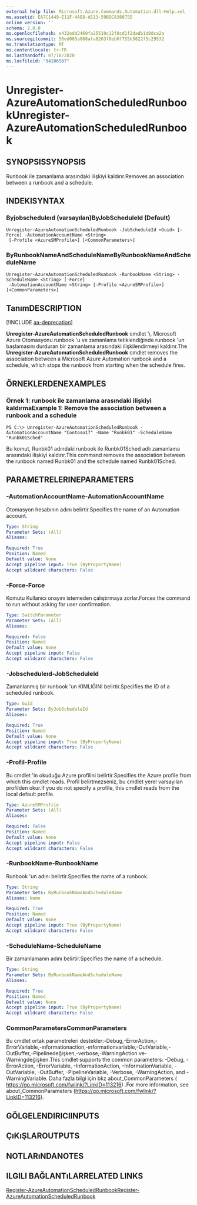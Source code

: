 ```yaml
---
external help file: Microsoft.Azure.Commands.Automation.dll-Help.xml
ms.assetid: EA7C1449-E11F-4AE8-A513-59BDCA38875D
online version: ''
schema: 2.0.0
ms.openlocfilehash: e432edd2469fa25519c12f0cd1f2dadb1d0dca2a
ms.sourcegitcommit: 56ed085a868afa8263f8eb0f755b5822f5c29532
ms.translationtype: MT
ms.contentlocale: tr-TR
ms.lasthandoff: 07/18/2020
ms.locfileid: "94106587"
---
```

# <span data-ttu-id="3b7de-101">Unregister-AzureAutomationScheduledRunbook</span><span class="sxs-lookup"><span data-stu-id="3b7de-101">Unregister-AzureAutomationScheduledRunbook</span></span>

## <span data-ttu-id="3b7de-102">SYNOPSIS</span><span class="sxs-lookup"><span data-stu-id="3b7de-102">SYNOPSIS</span></span>

<span data-ttu-id="3b7de-103">Runbook ile zamanlama arasındaki ilişkiyi kaldırır.</span><span class="sxs-lookup"><span data-stu-id="3b7de-103">Removes an association between a runbook and a schedule.</span></span>

## <span data-ttu-id="3b7de-104">INDEKI</span><span class="sxs-lookup"><span data-stu-id="3b7de-104">SYNTAX</span></span>

### <span data-ttu-id="3b7de-105">Byjobscheduleıd (varsayılan)</span><span class="sxs-lookup"><span data-stu-id="3b7de-105">ByJobScheduleId (Default)</span></span>
```
Unregister-AzureAutomationScheduledRunbook -JobScheduleId <Guid> [-Force] -AutomationAccountName <String>
 [-Profile <AzureSMProfile>] [<CommonParameters>]
```

### <span data-ttu-id="3b7de-106">ByRunbookNameAndScheduleName</span><span class="sxs-lookup"><span data-stu-id="3b7de-106">ByRunbookNameAndScheduleName</span></span>
```
Unregister-AzureAutomationScheduledRunbook -RunbookName <String> -ScheduleName <String> [-Force]
 -AutomationAccountName <String> [-Profile <AzureSMProfile>] [<CommonParameters>]
```

## <span data-ttu-id="3b7de-107">Tanım</span><span class="sxs-lookup"><span data-stu-id="3b7de-107">DESCRIPTION</span></span>

[!INCLUDE [aa-deprecation](../include/aa-deprecation.md)]

<span data-ttu-id="3b7de-108">**Unregister-AzureAutomationScheduledRunbook** cmdlet 'ı, Microsoft Azure Otomasyonu runbook 'u ve zamanlama tetiklendiğinde runbook 'un başlamasını durduran bir zamanlama arasındaki ilişkilendirmeyi kaldırır.</span><span class="sxs-lookup"><span data-stu-id="3b7de-108">The **Unregister-AzureAutomationScheduledRunbook** cmdlet removes the association between a Microsoft Azure Automation runbook and a schedule, which stops the runbook from starting when the schedule fires.</span></span>

## <span data-ttu-id="3b7de-109">ÖRNEKLERDEN</span><span class="sxs-lookup"><span data-stu-id="3b7de-109">EXAMPLES</span></span>

### <span data-ttu-id="3b7de-110">Örnek 1: runbook ile zamanlama arasındaki ilişkiyi kaldırma</span><span class="sxs-lookup"><span data-stu-id="3b7de-110">Example 1: Remove the association between a runbook and a schedule</span></span>
```
PS C:\> Unregister-AzureAutomationScheduledRunbook -AutomationAccountName "Contoso17" -Name "Runbk01" -ScheduleName "Runbk01Sched"
```

<span data-ttu-id="3b7de-111">Bu komut, Runbk01 adındaki runbook ile Runbk01Sched adlı zamanlama arasındaki ilişkiyi kaldırır.</span><span class="sxs-lookup"><span data-stu-id="3b7de-111">This command removes the association between the runbook named Runbk01 and the schedule named Runbk01Sched.</span></span>

## <span data-ttu-id="3b7de-112">PARAMETRELERINE</span><span class="sxs-lookup"><span data-stu-id="3b7de-112">PARAMETERS</span></span>

### <span data-ttu-id="3b7de-113">-AutomationAccountName</span><span class="sxs-lookup"><span data-stu-id="3b7de-113">-AutomationAccountName</span></span>
<span data-ttu-id="3b7de-114">Otomasyon hesabının adını belirtir.</span><span class="sxs-lookup"><span data-stu-id="3b7de-114">Specifies the name of an Automation account.</span></span>

```yaml
Type: String
Parameter Sets: (All)
Aliases: 

Required: True
Position: Named
Default value: None
Accept pipeline input: True (ByPropertyName)
Accept wildcard characters: False
```

### <span data-ttu-id="3b7de-115">-Force</span><span class="sxs-lookup"><span data-stu-id="3b7de-115">-Force</span></span>
<span data-ttu-id="3b7de-116">Komutu Kullanıcı onayını istemeden çalıştırmaya zorlar.</span><span class="sxs-lookup"><span data-stu-id="3b7de-116">Forces the command to run without asking for user confirmation.</span></span>

```yaml
Type: SwitchParameter
Parameter Sets: (All)
Aliases: 

Required: False
Position: Named
Default value: None
Accept pipeline input: False
Accept wildcard characters: False
```

### <span data-ttu-id="3b7de-117">-Jobscheduleıd</span><span class="sxs-lookup"><span data-stu-id="3b7de-117">-JobScheduleId</span></span>
<span data-ttu-id="3b7de-118">Zamanlanmış bir runbook 'un KIMLIĞINI belirtir.</span><span class="sxs-lookup"><span data-stu-id="3b7de-118">Specifies the ID of a scheduled runbook.</span></span>

```yaml
Type: Guid
Parameter Sets: ByJobScheduleId
Aliases: 

Required: True
Position: Named
Default value: None
Accept pipeline input: True (ByPropertyName)
Accept wildcard characters: False
```

### <span data-ttu-id="3b7de-119">-Profil</span><span class="sxs-lookup"><span data-stu-id="3b7de-119">-Profile</span></span>
<span data-ttu-id="3b7de-120">Bu cmdlet 'in okuduğu Azure profilini belirtir.</span><span class="sxs-lookup"><span data-stu-id="3b7de-120">Specifies the Azure profile from which this cmdlet reads.</span></span>
<span data-ttu-id="3b7de-121">Profil belirtmezseniz, bu cmdlet yerel varsayılan profilden okur.</span><span class="sxs-lookup"><span data-stu-id="3b7de-121">If you do not specify a profile, this cmdlet reads from the local default profile.</span></span>

```yaml
Type: AzureSMProfile
Parameter Sets: (All)
Aliases: 

Required: False
Position: Named
Default value: None
Accept pipeline input: False
Accept wildcard characters: False
```

### <span data-ttu-id="3b7de-122">-RunbookName</span><span class="sxs-lookup"><span data-stu-id="3b7de-122">-RunbookName</span></span>
<span data-ttu-id="3b7de-123">Runbook 'un adını belirtir.</span><span class="sxs-lookup"><span data-stu-id="3b7de-123">Specifies the name of a runbook.</span></span>

```yaml
Type: String
Parameter Sets: ByRunbookNameAndScheduleName
Aliases: Name

Required: True
Position: Named
Default value: None
Accept pipeline input: True (ByPropertyName)
Accept wildcard characters: False
```

### <span data-ttu-id="3b7de-124">-ScheduleName</span><span class="sxs-lookup"><span data-stu-id="3b7de-124">-ScheduleName</span></span>
<span data-ttu-id="3b7de-125">Bir zamanlamanın adını belirtir.</span><span class="sxs-lookup"><span data-stu-id="3b7de-125">Specifies the name of a schedule.</span></span>

```yaml
Type: String
Parameter Sets: ByRunbookNameAndScheduleName
Aliases: 

Required: True
Position: Named
Default value: None
Accept pipeline input: True (ByPropertyName)
Accept wildcard characters: False
```

### <span data-ttu-id="3b7de-126">CommonParameters</span><span class="sxs-lookup"><span data-stu-id="3b7de-126">CommonParameters</span></span>
<span data-ttu-id="3b7de-127">Bu cmdlet ortak parametreleri destekler:-Debug,-ErrorAction,-ErrorVariable,-ınformationaction,-ınformationvariable,-OutVariable,-OutBuffer,-Pipelinedeğişken,-verbose,-WarningAction ve-Warningdeğişken.</span><span class="sxs-lookup"><span data-stu-id="3b7de-127">This cmdlet supports the common parameters: -Debug, -ErrorAction, -ErrorVariable, -InformationAction, -InformationVariable, -OutVariable, -OutBuffer, -PipelineVariable, -Verbose, -WarningAction, and -WarningVariable.</span></span> <span data-ttu-id="3b7de-128">Daha fazla bilgi için bkz about_CommonParameters ( https://go.microsoft.com/fwlink/?LinkID=113216) .</span><span class="sxs-lookup"><span data-stu-id="3b7de-128">For more information, see about_CommonParameters (https://go.microsoft.com/fwlink/?LinkID=113216).</span></span>

## <span data-ttu-id="3b7de-129">GÖLGELENDIRICI</span><span class="sxs-lookup"><span data-stu-id="3b7de-129">INPUTS</span></span>

## <span data-ttu-id="3b7de-130">ÇıKıŞLAR</span><span class="sxs-lookup"><span data-stu-id="3b7de-130">OUTPUTS</span></span>

## <span data-ttu-id="3b7de-131">NOTLARıNDA</span><span class="sxs-lookup"><span data-stu-id="3b7de-131">NOTES</span></span>

## <span data-ttu-id="3b7de-132">ILGILI BAĞLANTıLAR</span><span class="sxs-lookup"><span data-stu-id="3b7de-132">RELATED LINKS</span></span>

[<span data-ttu-id="3b7de-133">Register-AzureAutomationScheduledRunbook</span><span class="sxs-lookup"><span data-stu-id="3b7de-133">Register-AzureAutomationScheduledRunbook</span></span>](./Register-AzureAutomationScheduledRunbook.md)


